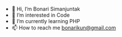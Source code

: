 - 👋 Hi, I’m Bonari Simanjuntak
- 👀 I’m interested in Code
- 🌱 I’m currently learning PHP
- 📫 How to reach me bonarikun@gmail.com

<!---
bonariiii/bonariiii is a ✨ special ✨ repository because its `README.md` (this file) appears on your GitHub profile.
You can click the Preview link to take a look at your changes.
--->
